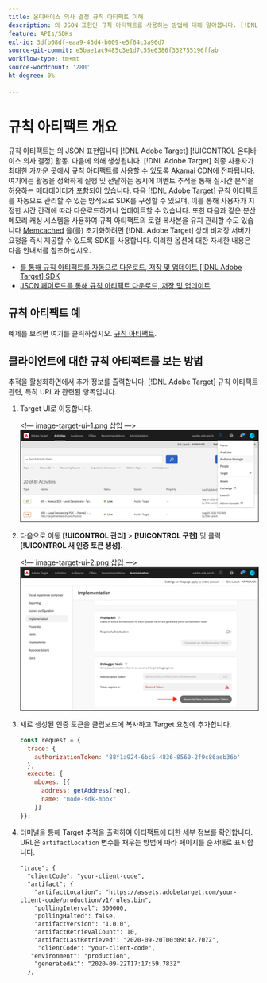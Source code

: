 ```yaml
---
title: 온디바이스 의사 결정 규칙 아티팩트 이해
description: 의 JSON 표현인 규칙 아티팩트를 사용하는 방법에 대해 알아봅니다. [!DNL Adobe Target] [!UICONTROL 온디바이스 의사 결정] 활동.
feature: APIs/SDKs
exl-id: 3dfb08df-eaa9-43d4-b009-e5f64c3a96d7
source-git-commit: e5bae1ac9485c3e1d7c55e6386f332755196ffab
workflow-type: tm+mt
source-wordcount: '280'
ht-degree: 0%

---
```


# 규칙 아티팩트 개요

규칙 아티팩트는 의 JSON 표현입니다 [!DNL Adobe Target] [!UICONTROL 온디바이스 의사 결정] 활동. 다음에 의해 생성됩니다. [!DNL Adobe Target] 최종 사용자가 최대한 가까운 곳에서 규칙 아티팩트를 사용할 수 있도록 Akamai CDN에 전파됩니다. 여기에는 활동을 정확하게 실행 및 전달하는 동시에 이벤트 추적을 통해 실시간 분석을 허용하는 메타데이터가 포함되어 있습니다. 다음 [!DNL Adobe Target] 규칙 아티팩트를 자동으로 관리할 수 있는 방식으로 SDK를 구성할 수 있으며, 이를 통해 사용자가 지정한 시간 간격에 따라 다운로드하거나 업데이트할 수 있습니다. 또한 다음과 같은 분산 메모리 캐싱 시스템을 사용하여 규칙 아티팩트의 로컬 복사본을 유지 관리할 수도 있습니다 [Memcached](https://memcached.org/) 을(를) 초기화하려면 [!DNL Adobe Target] 상태 비저장 서버가 요청을 즉시 제공할 수 있도록 SDK를 사용합니다. 이러한 옵션에 대한 자세한 내용은 다음 안내서를 참조하십시오.

* [를 통해 규칙 아티팩트를 자동으로 다운로드, 저장 및 업데이트 [!DNL Adobe Target] SDK](rule-artifact-sdk.md)
* [JSON 페이로드를 통해 규칙 아티팩트 다운로드, 저장 및 업데이트](rule-artifact-json.md)

## 규칙 아티팩트 예

예제를 보려면 여기를 클릭하십시오. [규칙 아티팩트](rule-artifact-example.md).

## 클라이언트에 대한 규칙 아티팩트를 보는 방법

추적을 활성화하면에서 추가 정보를 출력합니다. [!DNL Adobe Target] 규칙 아티팩트 관련, 특히 URL과 관련된 항목입니다.

1. Target UI로 이동합니다.

   &lt;!— image-target-ui-1.png 삽입 —>
   ![대체 이미지](assets/asset-rule-artifact-1.png)

1. 다음으로 이동 **[!UICONTROL 관리]** > **[!UICONTROL 구현]** 및 클릭 **[!UICONTROL 새 인증 토큰 생성]**.

   &lt;!— image-target-ui-2.png 삽입 —>
   ![대체 이미지](assets/asset-rule-artifact-2.png)

1. 새로 생성된 인증 토큰을 클립보드에 복사하고 Target 요청에 추가합니다.

   ```javascript {line-numbers="true"}
   const request = {
     trace: {
       authorizationToken: '88f1a924-6bc5-4836-8560-2f9c86aeb36b'
     },
     execute: {
       mboxes: [{
         address: getAddress(req),
         name: "node-sdk-mbox"
       }]
   }};
   ```

1. 터미널을 통해 Target 추적을 출력하여 아티팩트에 대한 세부 정보를 확인합니다. URL은 `artifactLocation` 변수를 채우는 방법에 따라 페이지를 순서대로 표시합니다.

   ```
   "trace": {
     "clientCode": "your-client-code",
     "artifact": {
       "artifactLocation": "https://assets.adobetarget.com/your-client-code/production/v1/rules.bin",
       "pollingInterval": 300000,
       "pollingHalted": false,
       "artifactVersion": "1.0.0",
       "artifactRetrievalCount": 10,
       "artifactLastRetrieved": "2020-09-20T00:09:42.707Z",
        "clientCode": "your-client-code",
      "environment": "production",
       "generatedAt": "2020-09-22T17:17:59.783Z"
     },
   ```
